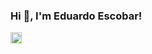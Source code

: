 ### Hi 👋, I'm Eduardo Escobar!

<a href='https://www.linkedin.com/in/edoescobar/'><img align='left' alt="linkedin" src="https://raw.githubusercontent.com/rahul-jha98/rahul-jha98/561d474902b59c7429ec22bb73e225696c27b202/assets/linkedin.svg" height='18px'/></a>
